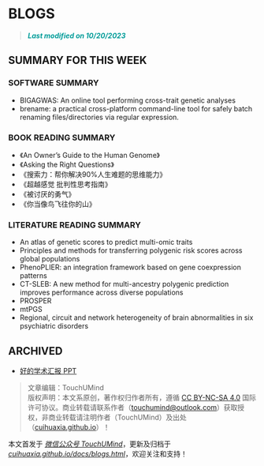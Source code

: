 # BLOGS

> <font color="#009C99">***Last modified on 10/20/2023***</font>


## SUMMARY FOR THIS WEEK

### SOFTWARE SUMMARY
+ BIGAGWAS: An online tool performing cross-trait genetic analyses
+ brename: a practical cross-platform command-line tool for safely batch renaming files/directories via regular expression.

### BOOK READING SUMMARY
+ 《An Owner’s Guide to the Human Genome》
+ 《Asking the Right Questions》
+ 《搜索力：帮你解决90%人生难题的思维能力》
+ 《超越感觉 批判性思考指南》
+ 《被讨厌的勇气》
+ 《你当像鸟飞往你的山》

### LITERATURE READING SUMMARY
+ An atlas of genetic scores to predict multi-omic traits
+ Principles and methods for transferring polygenic risk scores across global populations
+ PhenoPLIER: an integration framework based on gene coexpression patterns
+ CT-SLEB: A new method for multi-ancestry polygenic prediction improves performance across diverse populations
+ PROSPER
+ mtPGS
+ Regional, circuit and network heterogeneity of brain abnormalities in six psychiatric disorders

## ARCHIVED
+ [好的学术汇报 PPT](https://mp.weixin.qq.com/s/LbuylhgIW06COBwMZrDqMA)

> 文章编辑：TouchUMind \
版权声明：本文系原创，著作权归作者所有，遵循 [CC BY-NC-SA 4.0](http://creativecommons.org/licenses/by-nc-sa/4.0/) 国际许可协议。商业转载请联系作者（touchumind@outlook.com）获取授权，非商业转载请注明作者（TouchUMind）及出处（[cuihuaxia.github.io](https://cuihuaxia.github.io)）！

本文首发于 *[微信公众号 TouchUMind](https://mp.weixin.qq.com/s/fXklTjZCudcix_M_CJ54fw)*，更新及归档于 *[cuihuaxia.github.io/docs/blogs.html](https://cuihuaxia.github.io/docs/blogs.html)*，欢迎关注和支持！